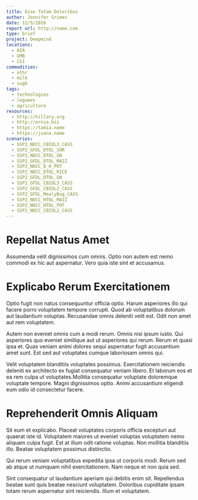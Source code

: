 ```yaml
---
title: Esse Totam Doloribus
author: Jennifer Grimes
date: 12/5/2016
report url: http://name.com
type: brief
project: Deepmind
locations:
  - AIA
  - GMB
  - CSI
commodities:
  - othr
  - milk
  - sugb
tags:
  - technologies
  - legumes
  - agriculture
resources:
  - http://hillary.org
  - http://ernie.biz
  - https://tamia.name
  - https://juana.name
scenarios:
  - SSP2_NOCC_CBIOL3_CASS
  - SSP2_GFDL_DTOL_SOR
  - SSP2_NOCC_DTOL_GN
  - SSP2_GFDL_DTOL_MAIZ
  - SSP2_NOCC_D_H_POT
  - SSP2_NOCC_DTOL_RICE
  - SSP2_GFDL_DTOL_GN
  - SSP2_GFDL_CBIOL3_CASS
  - SSP2_GFDL_CBIOL2_CASS
  - SSP2_GFDL_MealyBug_CASS
  - SSP2_NOCC_HTOL_MAIZ
  - SSP2_NOCC_HTOL_POT
  - SSP2_NOCC_CBIOL2_CASS
---
```

# Repellat Natus Amet
Assumenda velit dignissimos cum omnis. Optio non autem est nemo commodi ex hic aut aspernatur. Vero quia iste sint et accusamus.

# Explicabo Rerum Exercitationem
Optio fugit non natus consequuntur officia optio. Harum asperiores illo qui facere porro voluptatem tempore corrupti. Quod ab voluptatibus dolorum aut laudantium voluptas. Recusandae omnis deleniti velit est. Odit non amet aut rem voluptatem.
 Autem non eveniet omnis cum a modi rerum. Omnis nisi ipsum iusto. Qui asperiores quo eveniet similique aut ut asperiores qui rerum. Rerum et quasi ipsa et. Quas veniam animi dolores sequi aspernatur fugit accusantium amet sunt. Est sed aut voluptates cumque laboriosam omnis qui.
 Velit voluptatem blanditiis voluptates possimus. Exercitationem reiciendis deleniti ex architecto ex fugiat consequatur veniam libero. Et laborum eos et ea rem culpa ut voluptates.Mollitia consequatur voluptate doloremque voluptate tempore. Magni dignissimos optio. Animi accusantium eligendi eum odio id consectetur facere.

# Reprehenderit Omnis Aliquam
Sit eum et explicabo. Placeat voluptates corporis officia excepturi aut quaerat iste id. Voluptatem maiores ut eveniet voluptas voluptatem nemo aliquam culpa fugit. Est at illum odit ratione voluptas. Non mollitia blanditiis illo. Beatae voluptatem possimus distinctio.
 Qui rerum veniam voluptatibus expedita ipsa ut corporis modi. Rerum sed ab atque ut numquam nihil exercitationem. Nam neque et non quia sed.
 Sint consequatur ut laudantium aperiam qui debitis enim sit. Repellendus beatae sunt quis beatae nesciunt voluptatem. Doloribus cupiditate ipsam totam rerum aspernatur sint reiciendis. Illum et voluptatem.
